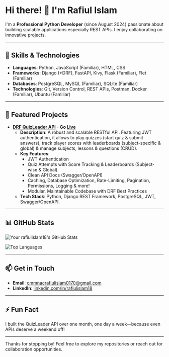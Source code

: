 # Hi there! 👋 I'm Rafiul Islam

I'm a **Professional Python Developer** (since August 2024) passionate about building scalable applications especially REST APIs. I enjoy collaborating on innovative projects.

---

## 🔧 Skills & Technologies
- **Languages**: Python, JavaScript (Familiar), HTML, CSS 
- **Frameworks**: Django (+DRF), FastAPI, Kivy, Flask (Familiar), Flet (Familiar)
- **Databases**: PostgreSQL, MySQL (Familiar), SQLite (Familiar)
- **Technologies**: Git, Version Control, REST APIs, Postman, Docker (Familiar), Ubuntu (Familiar)

---

## 🌟 Featured Projects
- **[DRF QuizLeader API](https://github.com/rafiulislam18/Py-DRF__QuizLeader-API) - Go [Live](https://rafiulislam18.pythonanywhere.com/quiz-leader-drf-api/)**  
  - **Description**: A robust and scalable RESTful API. Featuring JWT authentication, it allows to play quizzes (start quiz & submit answers), track player scores with leaderboards (subject-specific & global) & manage subjects, lessons & questions (CRUD). 
  - **Key Features**:
    - JWT Authentication
    - Quiz Attempts with Score Tracking & Leaderboards (Subject-wise & Global)
    - Clean API Docs (Swagger/OpenAPI)
    - Caching, Database Optimization, Rate-Limiting, Pagination, Permissions, Logging & more!
    - Modular, Maintainable Codebase with DRF Best Practices
  - **Tech Stack**: Python, Django REST Framework, PostgreSQL, JWT, Swagger/OpenAPI.

---

## 📊 GitHub Stats
![Your rafiulislam18's GitHub Stats](https://github-readme-stats.vercel.app/api?username=rafiulislam18&show_icons=true&theme=radical)  

![Top Languages](https://github-readme-stats.vercel.app/api/top-langs/?username=rafiulislam18&layout=compact&theme=radical)

---

## 📫 Get in Touch
- **Email**: [cmmnacrafiulislam0170@gmail.com](mailto:cmmnacrafiulislam0170@gmail.com)
- **LinkedIn**: [linkedin.com/in/rafiulislam18](https://www.linkedin.com/in/rafiulislam18/)

---

## ⚡ Fun Fact
I built the QuizLeader API over one month, one day a week—because even APIs deserve a weekend off!

---

Thanks for stopping by! Feel free to explore my repositories or reach out for collaboration opportunities.
